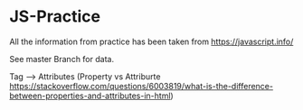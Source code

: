 # JS-Practice
All the information from practice has been taken from https://javascript.info/

See master Branch for data.

Tag --> Attributes (Property vs Attriburte https://stackoverflow.com/questions/6003819/what-is-the-difference-between-properties-and-attributes-in-html)

